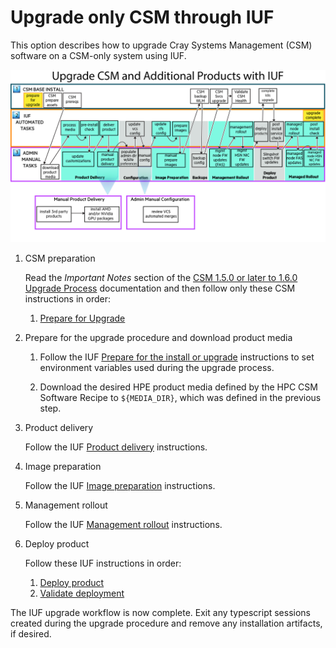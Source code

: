 # Upgrade only CSM through IUF

This option describes how to upgrade Cray Systems Management (CSM) software on a CSM-only system
using IUF.

![Upgrade only CSM through IUF](../img/operations/diagram_csm_stack_upgrade_111723.png)

1. CSM preparation

   Read the _Important Notes_ section of the
   [CSM 1.5.0 or later to 1.6.0 Upgrade Process](Upgrade_Management_Nodes_and_CSM_Services.md)
   documentation and then follow only these CSM instructions in order:

   1. [Prepare for Upgrade](prepare_for_upgrade.md)

1. Prepare for the upgrade procedure and download product media

   1. Follow the IUF [Prepare for the install or upgrade](../operations/iuf/workflows/preparation.md) instructions to set
      environment variables used during the upgrade process.

   1. Download the desired HPE product media defined by the HPC CSM Software Recipe to `${MEDIA_DIR}`, which was defined in the previous step.

1. Product delivery

   Follow the IUF [Product delivery](../operations/iuf/workflows/product_delivery.md) instructions.

1. Image preparation

   Follow the IUF [Image preparation](../operations/iuf/workflows/image_preparation.md) instructions.

1. Management rollout

   Follow the IUF [Management rollout](../operations/iuf/workflows/management_rollout.md) instructions.

1. Deploy product

   Follow these IUF instructions in order:

   1. [Deploy product](../operations/iuf/workflows/deploy_product.md)
   1. [Validate deployment](../operations/iuf/workflows/validate_deployment.md)

The IUF upgrade workflow is now complete. Exit any typescript sessions created during the upgrade
procedure and remove any installation artifacts, if desired.
